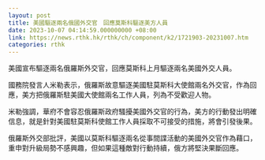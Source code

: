 ```yaml
---
layout: post
title: 美國驅逐兩名俄國外交官　回應莫斯科驅逐美方人員
date: 2023-10-07 04:14:59.000000000 +08:00
link: https://news.rthk.hk/rthk/ch/component/k2/1721903-20231007.htm
categories: rthk
---
```


美國宣布驅逐兩名俄羅斯外交官，回應莫斯科上月驅逐兩名美國外交人員。

國務院發言人米勒表示，俄羅斯故意驅逐美國駐莫斯科大使館兩名外交官，作為回應，美方把俄羅斯駐美國大使館兩名工作人員，列為不受歡迎人物。

米勒強調，華府不會容忍俄羅斯政府騷擾美國外交官的行為，美方的行動發出明確信息，就是針對美國駐莫斯科使館工作人員採取不可接受的措施，將會引發後果。

俄羅斯外交部批評，美國以莫斯科驅逐兩名從事間諜活動的美國外交官作為藉口，重申對升級局勢不感興趣，但如果這種敵對行動持續，俄方將堅決果斷回應。
